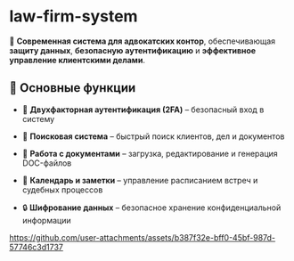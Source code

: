 # law-firm-system

🚀 **Современная система для адвокатских контор**, обеспечивающая **защиту данных**, **безопасную аутентификацию** и **эффективное управление клиентскими делами**.  

## 🔹 Основные функции  
- 🔐 **Двухфакторная аутентификация (2FA)** – безопасный вход в систему  
- 🔎 **Поисковая система** – быстрый поиск клиентов, дел и документов  
- 📄 **Работа с документами** – загрузка, редактирование и генерация DOC-файлов  
- 📅 **Календарь и заметки** – управление расписанием встреч и судебных процессов  

- 🔒 **Шифрование данных** – безопасное хранение конфиденциальной информации  


https://github.com/user-attachments/assets/b387f32e-bff0-45bf-987d-57746c3d1737

